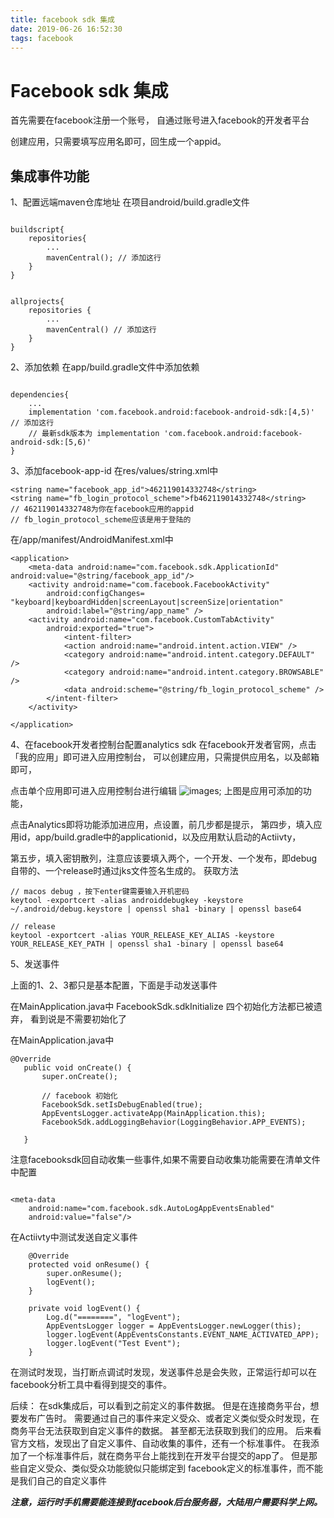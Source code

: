 ```yaml
---
title: facebook sdk 集成
date: 2019-06-26 16:52:30
tags: facebook
---
```


# Facebook sdk 集成

首先需要在facebook注册一个账号，
自通过账号进入facebook的开发者平台

创建应用，只需要填写应用名即可，回生成一个appid。




## 集成事件功能
1、配置远端maven仓库地址
    在项目android/build.gradle文件
```

buildscript{
    repositories{
        ...
        mavenCentral(); // 添加这行
    }
}


allprojects{
    repositories {
        ...
        mavenCentral() // 添加这行
    }
}

```

2、添加依赖
在app/build.gradle文件中添加依赖
```

dependencies{
    ...
    implementation 'com.facebook.android:facebook-android-sdk:[4,5)' // 添加这行
    // 最新sdk版本为 implementation 'com.facebook.android:facebook-android-sdk:[5,6)' 
}

```

3、添加facebook-app-id
在res/values/string.xml中
```
<string name="facebook_app_id">462119014332748</string> 
<string name="fb_login_protocol_scheme">fb462119014332748</string>
// 462119014332748为你在facebook应用的appid
// fb_login_protocol_scheme应该是用于登陆的
```

在/app/manifest/AndroidManifest.xml中
```
<application>
    <meta-data android:name="com.facebook.sdk.ApplicationId" android:value="@string/facebook_app_id"/> 
    <activity android:name="com.facebook.FacebookActivity"
        android:configChanges= "keyboard|keyboardHidden|screenLayout|screenSize|orientation"
        android:label="@string/app_name" /> 
    <activity android:name="com.facebook.CustomTabActivity"
        android:exported="true">
            <intent-filter>
            <action android:name="android.intent.action.VIEW" /> 
            <category android:name="android.intent.category.DEFAULT" />
            <category android:name="android.intent.category.BROWSABLE" />
            <data android:scheme="@string/fb_login_protocol_scheme" />
        </intent-filter>
    </activity>

</application>
```

4、在facebook开发者控制台配置analytics sdk
在facebook开发者官网，点击「我的应用」即可进入应用控制台，
可以创建应用，只需提供应用名，以及邮箱即可，

点击单个应用即可进入应用控制台进行编辑 
![images]('../images/facebook1.png');
上图是应用可添加的功能，

点击Analytics即将功能添加进应用，点设置，前几步都是提示，
第四步，填入应用id，app/build.gradle中的applicationid，以及应用默认启动的Actiivty，

第五步，填入密钥散列，注意应该要填入两个，一个开发、一个发布，即debug自带的、一个release时通过jks文件签名生成的。
获取方法
```
// macos debug ，按下enter键需要输入开机密码
keytool -exportcert -alias androiddebugkey -keystore ~/.android/debug.keystore | openssl sha1 -binary | openssl base64

// release 
keytool -exportcert -alias YOUR_RELEASE_KEY_ALIAS -keystore YOUR_RELEASE_KEY_PATH | openssl sha1 -binary | openssl base64

```


5、发送事件

上面的1、2、3都只是基本配置，下面是手动发送事件

在MainApplication.java中
FacebookSdk.sdkInitialize 四个初始化方法都已被遗弃， 看到说是不需要初始化了

 在MainApplication.java中
 ```
@Override
    public void onCreate() {
        super.onCreate();

        // facebook 初始化
        FacebookSdk.setIsDebugEnabled(true);
        AppEventsLogger.activateApp(MainApplication.this);
        FacebookSdk.addLoggingBehavior(LoggingBehavior.APP_EVENTS);
    
    }

 ```

注意facebooksdk回自动收集一些事件,如果不需要自动收集功能需要在清单文件中配置

```

<meta-data
    android:name="com.facebook.sdk.AutoLogAppEventsEnabled"
    android:value="false"/>

```

在Actiivty中测试发送自定义事件

```
    @Override
    protected void onResume() {
        super.onResume();
        logEvent();
    }

    private void logEvent() {
        Log.d("========", "logEvent");
        AppEventsLogger logger = AppEventsLogger.newLogger(this);
        logger.logEvent(AppEventsConstants.EVENT_NAME_ACTIVATED_APP);
        logger.logEvent("Test Event");
    }

```

在测试时发现，当打断点调试时发现，发送事件总是会失败，正常运行却可以在facebook分析工具中看得到提交的事件。

后续：
在sdk集成后，可以看到之前定义的事件数据。
但是在连接商务平台，想要发布广告时。
需要通过自己的事件来定义受众、或者定义类似受众时发现，在商务平台无法获取到自定义事件的数据。
甚至都无法获取到我们的应用。
后来看官方文档，发现出了自定义事件、自动收集的事件，还有一个标准事件。
在我添加了一个标准事件后，就在商务平台上能找到在开发平台提交的app了。
但是那些自定义受众、类似受众功能貌似只能绑定到 facebook定义的标准事件，而不能是我们自己的自定义事件

***注意，运行时手机需要能连接到facebook后台服务器，大陆用户需要科学上网。***
